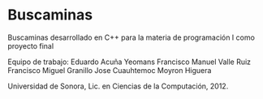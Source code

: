 Buscaminas
==========

Buscaminas desarrollado en C++ para la materia de programación I como proyecto final

Equipo de trabajo:
  Eduardo Acuña Yeomans
  Francisco Manuel Valle Ruiz
  Francisco Miguel Granillo
  Jose Cuauhtemoc Moyron Higuera
  
Universidad de Sonora, Lic. en Ciencias de la Computación, 2012.
